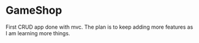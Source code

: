 # GameShop
First CRUD app done with mvc. The plan is to keep adding more features as I am learning more things.
